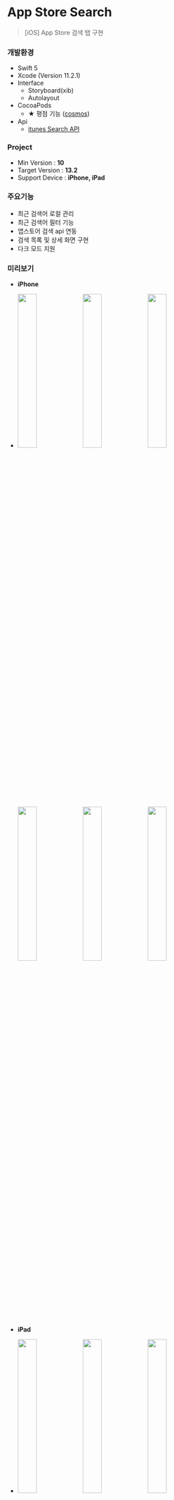 # App Store Search
> [iOS]  App Store 검색 탭 구현 

### 개발환경
- Swift 5
- Xcode (Version 11.2.1)
- Interface
    - Storyboard(xib)
    - Autolayout
- CocoaPods 
    - ★  평점 기능 ([cosmos](https://cocoapods.org/pods/Cosmos, "cosmos"))
- Api
    - [itunes Search API](https://affiliate.itunes.apple.com/resources/documentation/itunes-store-web-service-search-api, "api link")

### Project
- Min Version : **10**
- Target Version : **13.2**
- Support Device : **iPhone, iPad**

### 주요기능
- 최근 검색어 로컬 관리
- 최근 검색어 필터 기능
- 앱스토어 검색 api 연동
- 검색 목록 및 상세 화면 구현
- 다크 모드 지원

### 미리보기
- **iPhone**
- <img src="https://user-images.githubusercontent.com/68898743/88760180-758add80-d1a7-11ea-960e-f1666b55e6fc.png" width="30%"></img>
<img src="https://user-images.githubusercontent.com/68898743/88759893-b6cebd80-d1a6-11ea-995a-5c2211451903.png" width="30%"></img>
<img src="https://user-images.githubusercontent.com/68898743/88759892-b6362700-d1a6-11ea-81ea-8639b52a1219.png" width="30%"></img>
<img src="https://user-images.githubusercontent.com/68898743/88759890-b59d9080-d1a6-11ea-8129-779ac0e5a587.png" width="30%"></img>
<img src="https://user-images.githubusercontent.com/68898743/88759886-b504fa00-d1a6-11ea-9559-680374884b14.png" width="30%"></img>
<img src="https://user-images.githubusercontent.com/68898743/88759878-b1717300-d1a6-11ea-9870-e52684e42223.png" width="30%"></img>

- **iPad**
- <img src="https://user-images.githubusercontent.com/68898743/88760179-73c11a00-d1a7-11ea-8d00-5f6180da9280.png" width="30%"></img>
<img src="https://user-images.githubusercontent.com/68898743/88758935-9dc50d00-d1a4-11ea-9ca5-1cd33ed56db1.png" width="30%"></img>
<img src="https://user-images.githubusercontent.com/68898743/88758939-a0276700-d1a4-11ea-933d-51087911a1cb.png" width="30%"></img>
<img src="https://user-images.githubusercontent.com/68898743/88758946-a289c100-d1a4-11ea-8008-a212b8af7d72.png" width="30%"></img>
<img src="https://user-images.githubusercontent.com/68898743/88758945-a289c100-d1a4-11ea-9363-f6c67804191e.png" width="30%"></img>
<img src="https://user-images.githubusercontent.com/68898743/88758941-a1589400-d1a4-11ea-85a4-f37e89434456.png" width="30%"></img>
